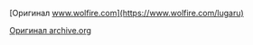 [Оригинал www.wolfire.com](https://www.wolfire.com/lugaru)

[Оригинал archive.org ](https://archive.org/details/lugaru-1.2-oss)

